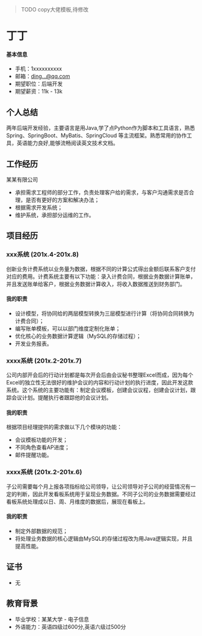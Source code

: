 > TODO copy大佬模板,待修改
# 丁丁

#### 基本信息
- 手机：1xxxxxxxxxx
- 邮箱：ding...@qq.com
- 期望职位：后端开发
- 期望薪资：11k - 13k

## 个人总结

两年后端开发经验，主要语言是用Java,学了点Python作为脚本和工具语言，熟悉Spring、SpringBoot、MyBatis、SpringCloud 等主流框架。熟悉常用的协作工具，英语能力良好,能够流畅阅读英文技术文档。

## 工作经历

某某有限公司 

- 承担需求工程师的部分工作，负责处理客户给的需求，与客户沟通需求是否合理，是否有更好的方案和解决办法；
- 根据需求开发系统；
- 维护系统，承担部分运维的工作。

## 项目经历
### xxx系统 (201x.4-201x.8)

创新业务计费系统以业务量为数据，根据不同的计算公式得出金额后联系客户支付对应的费用。计费系统主要有以下功能：录入计费合同，根据业务数据计算账单，并且发送账单给客户，根据业务数据计算收入，将收入数据推送到财务部门。

#### 我的职责

  - 设计模型，将协同给的两层模型转换为三层模型进行计算（将协同合同转换为计费合同）；
  - 编写账单模板，可以以部门维度定制化账单；
  - 优化核心的业务数据计算逻辑（MySQL的存储过程）；
  - 开发业务报表。



###  xxxx系统 (201x.2-201x.7)
公司内部开会后的行动计划都是每次开会后由会议秘书整理Excel而成，因为每个Excel的独立性无法很好的维护会议的内容和行动计划的执行进度，因此开发这款系统。这个系统的主要功能有：制定会议模板，创建会议议程，创建会议计划，跟踪会议计划。提醒执行者跟踪他的会议计划。

#### 我的职责

根据项目经理提供的需求做以下几个模块的功能：
- 会议模板功能的开发；
- 不同角色查看AP进度；
- 邮件提醒功能。

### xxxx系统 (201x.2-201x.6)

子公司需要每个月上报各项指标给公司领导，让公司领导对子公司的经营情况有一定的判断，因此开发看板系统用于呈现业务数据。不同子公司的业务数据需要经过看板系统处理成以日、周、月维度的数据后，展现在看板上。

#### 我的职责
  - 制定外部数据的规范；
  - 将处理业务数据的核心逻辑由MySQL的存储过程改为用Java逻辑实现，并且提高性能。

## 证书
- 无

## 教育背景
- 毕业学校：某某大学 - 电子信息
- 外语能力：英语四级过600分,英语六级过500分

